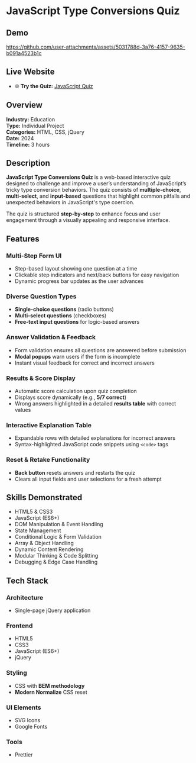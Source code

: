 # JavaScript Type Conversions Quiz

## Demo

https://github.com/user-attachments/assets/5031788d-3a76-4157-9635-b091a4523b1c

## Live Website

- 🌐 **Try the Quiz:** [JavaScript Quiz](https://marynashavlak.github.io/jt-types-conversations-quiz/)  

## Overview

**Industry:** Education  
**Type:** Individual Project  
**Categories:** HTML, CSS, jQuery  
**Date:** 2024  
**Timeline:** 3 hours  

## Description

**JavaScript Type Conversions Quiz** is a web-based interactive quiz designed to challenge and improve a user’s understanding of JavaScript’s tricky type conversion behaviors. The quiz consists of **multiple-choice**, **multi-select**, and **input-based** questions that highlight common pitfalls and unexpected behaviors in JavaScript's type coercion. 

The quiz is structured **step-by-step** to enhance focus and user engagement through a visually appealing and responsive interface.

## Features

### Multi-Step Form UI

- Step-based layout showing one question at a time  
- Clickable step indicators and next/back buttons for easy navigation  
- Dynamic progress bar updates as the user advances  

### Diverse Question Types

- **Single-choice questions** (radio buttons)  
- **Multi-select questions** (checkboxes)  
- **Free-text input questions** for logic-based answers  

### Answer Validation & Feedback

- Form validation ensures all questions are answered before submission  
- **Modal popups** warn users if the form is incomplete  
- Instant visual feedback for correct and incorrect answers  

### Results & Score Display

- Automatic score calculation upon quiz completion  
- Displays score dynamically (e.g., **5/7 correct**)  
- Wrong answers highlighted in a detailed **results table** with correct values  

### Interactive Explanation Table

- Expandable rows with detailed explanations for incorrect answers  
- Syntax-highlighted JavaScript code snippets using `<code>` tags  

### Reset & Retake Functionality

- **Back button** resets answers and restarts the quiz  
- Clears all input fields and user selections for a fresh attempt  

## Skills Demonstrated

- HTML5 & CSS3  
- JavaScript (ES6+)  
- DOM Manipulation & Event Handling  
- State Management  
- Conditional Logic & Form Validation  
- Array & Object Handling  
- Dynamic Content Rendering  
- Modular Thinking & Code Splitting  
- Debugging & Edge Case Handling  

## Tech Stack

### Architecture

- Single-page jQuery application  

### Frontend

- HTML5  
- CSS3  
- JavaScript (ES6+)  
- jQuery  

### Styling

- CSS with **BEM methodology**  
- **Modern Normalize** CSS reset  

### UI Elements

- SVG Icons  
- Google Fonts  

### Tools

- Prettier  




